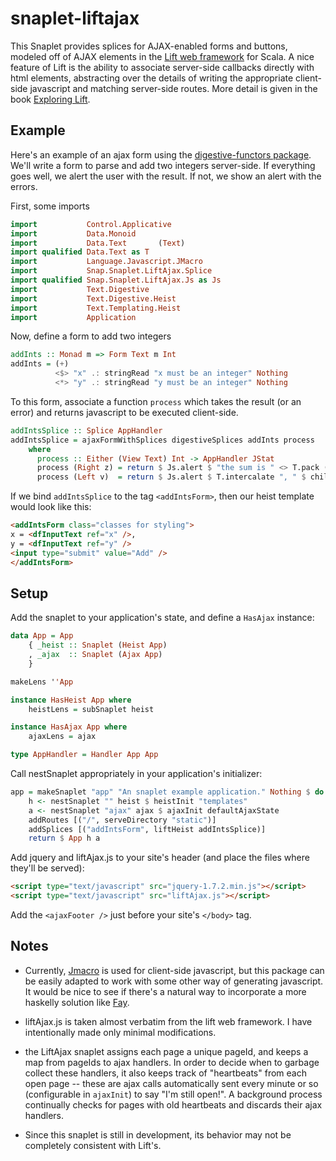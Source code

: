 snaplet-liftajax
================

This Snaplet provides splices for AJAX-enabled forms and buttons,
modeled off of AJAX elements in the [Lift web
framework](http://liftweb.net/) for Scala.  A nice feature of Lift is
the ability to associate server-side callbacks directly with html
elements, abstracting over the details of writing the appropriate
client-side javascript and matching server-side routes.  More detail
is given in the book [Exploring
Lift](http://exploring.liftweb.net/master/index-11.html).

Example
-------

Here's an example of an ajax form using the [digestive-functors
package](http://hackage.haskell.org/package/digestive-functors/).
We'll write a form to parse and add two integers server-side.  If
everything goes well, we alert the user with the result.  If not, we
show an alert with the errors.

First, some imports
```haskell
import           Control.Applicative
import           Data.Monoid
import           Data.Text       (Text)
import qualified Data.Text as T
import           Language.Javascript.JMacro
import           Snap.Snaplet.LiftAjax.Splice
import qualified Snap.Snaplet.LiftAjax.Js as Js
import           Text.Digestive
import           Text.Digestive.Heist
import           Text.Templating.Heist
import           Application
```

Now, define a form to add two integers
```haskell
addInts :: Monad m => Form Text m Int
addInts = (+)
          <$> "x" .: stringRead "x must be an integer" Nothing
          <*> "y" .: stringRead "y must be an integer" Nothing
```

To this form, associate a function `process` which takes the result
(or an error) and returns javascript to be executed client-side.
```haskell
addIntsSplice :: Splice AppHandler
addIntsSplice = ajaxFormWithSplices digestiveSplices addInts process
    where
      process :: Either (View Text) Int -> AppHandler JStat
      process (Right z) = return $ Js.alert $ "the sum is " <> T.pack (show z)
      process (Left v)  = return $ Js.alert $ T.intercalate ", " $ childErrors "" v
```

If we bind `addIntsSplice` to the tag `<addIntsForm>`, then our heist
template would look like this:
```html
<addIntsForm class="classes for styling">
x = <dfInputText ref="x" />,
y = <dfInputText ref="y" />
<input type="submit" value="Add" />
</addIntsForm>
```

Setup
-----

Add the snaplet to your application's state, and define a `HasAjax`
instance:

```haskell
data App = App
    { _heist :: Snaplet (Heist App)
    , _ajax  :: Snaplet (Ajax App)
    }

makeLens ''App

instance HasHeist App where
    heistLens = subSnaplet heist

instance HasAjax App where
    ajaxLens = ajax

type AppHandler = Handler App App
```

Call nestSnaplet appropriately in your application's initializer:

```haskell
app = makeSnaplet "app" "An snaplet example application." Nothing $ do
    h <- nestSnaplet "" heist $ heistInit "templates"
    a <- nestSnaplet "ajax" ajax $ ajaxInit defaultAjaxState
    addRoutes [("/", serveDirectory "static")]
    addSplices [("addIntsForm", liftHeist addIntsSplice)]
    return $ App h a
```

Add jquery and liftAjax.js to your site's header (and place the files
where they'll be served):

```html
<script type="text/javascript" src="jquery-1.7.2.min.js"></script>
<script type="text/javascript" src="liftAjax.js"></script>
```

Add the `<ajaxFooter />` just before your site's `</body>` tag.

Notes
-----

- Currently, [Jmacro](http://hackage.haskell.org/package/jmacro) is
  used for client-side javascript, but this package can be easily
  adapted to work with some other way of generating javascript.  It
  would be nice to see if there's a natural way to incorporate a more
  haskelly solution like [Fay](http://fay-lang.org/).

- liftAjax.js is taken almost verbatim from the lift web framework.  I
  have intentionally made only minimal modifications.

- the LiftAjax snaplet assigns each page a unique pageId, and keeps a
  map from pageIds to ajax handlers.  In order to decide when to
  garbage collect these handlers, it also keeps track of "heartbeats"
  from each open page -- these are ajax calls automatically sent every
  minute or so (configurable in `ajaxInit`) to say "I'm still open!".
  A background process continually checks for pages with old
  heartbeats and discards their ajax handlers.

- Since this snaplet is still in development, its behavior may not be
  completely consistent with Lift's.

